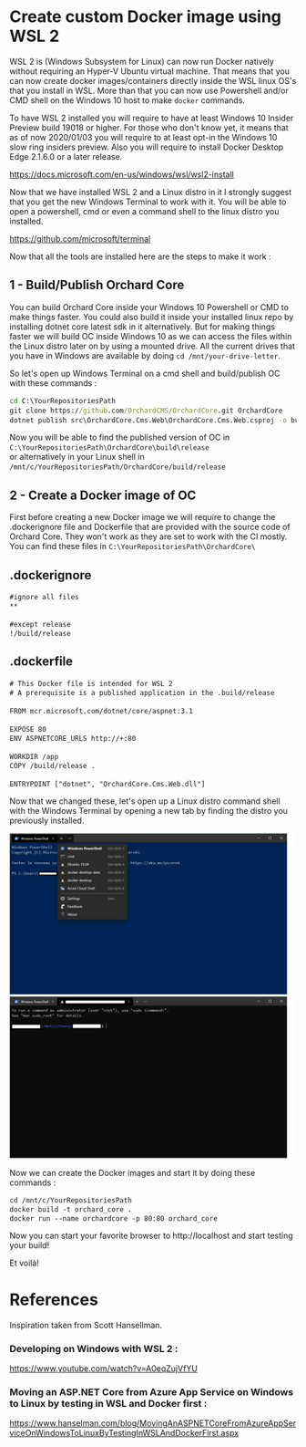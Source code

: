# Create custom Docker image using WSL 2

WSL 2 is (Windows Subsystem for Linux) can now run Docker natively without requiring an Hyper-V Ubuntu virtual machine. That means that you can now create docker images/containers directly inside the WSL linux OS's that you install in WSL. More than that you can now use Powershell and/or CMD shell on the Windows 10 host to make `docker` commands.

To have WSL 2 installed you will require to have at least Windows 10 Insider Preview build 19018 or higher. For those who don't know yet, it means that as of now 2020/01/03 you will require to at least opt-in the Windows 10 slow ring insiders preview. Also you will require to install Docker Desktop Edge 2.1.6.0 or a later release.

https://docs.microsoft.com/en-us/windows/wsl/wsl2-install

Now that we have installed WSL 2 and a Linux distro in it I strongly suggest that you get the new Windows Terminal to work with it. You will be able to open a powershell, cmd or even a command shell to the linux distro you installed.

https://github.com/microsoft/terminal


Now that all the tools are installed here are the steps to make it work :

## 1 - Build/Publish Orchard Core

You can build Orchard Core inside your Windows 10 Powershell or CMD to make things faster. You could also build it inside your installed linux repo by installing dotnet core latest sdk in it alternatively. But for making things faster we will build OC inside Windows 10 as we can access the files within the Linux distro later on by using a mounted drive. All the current drives that you have in Windows are available by doing `cd /mnt/your-drive-letter`.

So let's open up Windows Terminal on a cmd shell and build/publish OC with these commands : 

``` cmd
cd C:\YourRepositoriesPath
git clone https://github.com/OrchardCMS/OrchardCore.git OrchardCore
dotnet publish src\OrchardCore.Cms.Web\OrchardCore.Cms.Web.csproj -o build\release -c release
```

Now you will be able to find the published version of OC in `C:\YourRepositoriesPath\OrchardCore\build\release`  
or alternatively in your Linux shell in
`/mnt/c/YourRepositoriesPath/OrchardCore/build/release`  

## 2 - Create a Docker image of OC

First before creating a new Docker image we will require to change the .dockerignore file and Dockerfile that are provided with the source code of Orchard Core. They won't work as they are set to work with the CI mostly. You can find these files in `C:\YourRepositoriesPath\OrchardCore\`

## .dockerignore

```
#ignore all files
**

#except release
!/build/release
```

## .dockerfile

```
# This Docker file is intended for WSL 2
# A prerequisite is a published application in the .build/release  

FROM mcr.microsoft.com/dotnet/core/aspnet:3.1

EXPOSE 80
ENV ASPNETCORE_URLS http://+:80

WORKDIR /app
COPY /build/release .

ENTRYPOINT ["dotnet", "OrchardCore.Cms.Web.dll"]
```

Now that we changed these, let's open up a Linux distro command shell with the Windows Terminal by opening a new tab by finding the distro you previously installed.

![image](assets/windows-terminal-1.jpg)
![image](assets/windows-terminal-2.jpg)

Now we can create the Docker images and start it by doing these commands : 

```
cd /mnt/c/YourRepositoriesPath
docker build -t orchard_core .
docker run --name orchardcore -p 80:80 orchard_core
```

Now you can start your favorite browser to http://localhost and start testing your build!

Et voilà! 

# References

Inspiration taken from Scott Hansellman.

### Developing on Windows with WSL 2 :  

https://www.youtube.com/watch?v=A0eqZujVfYU

### Moving an ASP.NET Core from Azure App Service on Windows to Linux by testing in WSL and Docker first :  

https://www.hanselman.com/blog/MovingAnASPNETCoreFromAzureAppServiceOnWindowsToLinuxByTestingInWSLAndDockerFirst.aspx